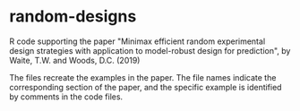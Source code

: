 # random-designs

R code supporting the paper "Minimax efficient random experimental design strategies with application to model-robust design for prediction", by Waite, T.W. and Woods, D.C. (2019)

The files recreate the examples in the paper. The file names indicate the corresponding section of the paper, and the specific example is identified by comments in the code files.
